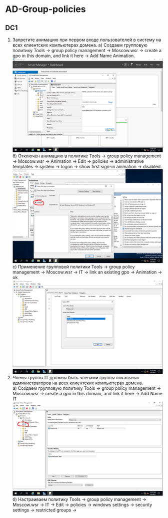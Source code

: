 # AD-Group-policies
## DC1
1) Запретите анимацию при первом входе пользователей в систему на всех клиентских компьютерах домена.
а) Создаем групповую политику Tools → group policy management → Moscow.wsr → create a gpo in this domain, and link it here → Add Name Animation. 
![](https://github.com/iGORnetwork/AD-Group-policies/blob/main/DC1-1.png)
б) Отключен анимацию в политике Tools → group policy management → Moscow.wsr → Animation → Edit → policies → administrative templates → system → logon → show first sign-in animation → disabled.
![](https://github.com/iGORnetwork/AD-Group-policies/blob/main/DC1-2.png)
c) Применение групповой политики Tools → group policy management → Moscow.wsr → IT → link an existing gpo → Animation → ok
![](https://github.com/iGORnetwork/AD-Group-policies/blob/main/DC1-3.png)
2) Члены группы IT должны быть членами группы локальных администраторов на всех клиентских компьютерах домена.             
а) Создаем групповую политику Tools → group policy management → Moscow.wsr → create a gpo in this domain, and link it here → Add Name IT
![](https://github.com/iGORnetwork/AD-Group-policies/blob/main/DC1-4.png)
б) Настраиваем политику Tools → group policy management → Moscow.wsr → IT → Edit → policies → windows settings → security settings → restricted groups → 
